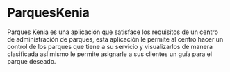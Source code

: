 # ParquesKenia
Parques Kenia es una aplicación que satisface los requisitos de un centro de administración de parques, esta  aplicación le permite al centro hacer un control de los parques que tiene a su servicio y visualizarlos de manera clasificada así mismo le permite asignarle a sus clientes un guía para el parque deseado.
